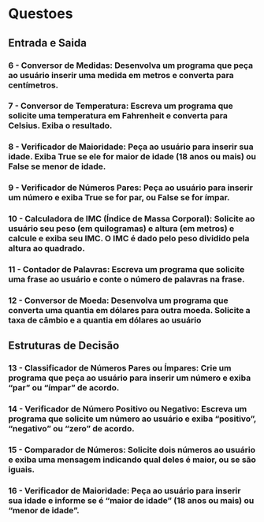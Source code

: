 # Questoes

## Entrada e Saida

### 6 - Conversor de Medidas: Desenvolva um programa que peça ao usuário inserir uma medida em metros e converta para centímetros.

### 7 - Conversor de Temperatura: Escreva um programa que solicite uma temperatura em Fahrenheit e converta para Celsius. Exiba o resultado.

### 8 - Verificador de Maioridade: Peça ao usuário para inserir sua idade. Exiba True se ele for maior de idade (18 anos ou mais) ou False se menor de idade.

### 9 - Verificador de Números Pares: Peça ao usuário para inserir um número e exiba True se for par, ou False se for ímpar.

### 10 - Calculadora de IMC (Índice de Massa Corporal): Solicite ao usuário seu peso (em quilogramas) e altura (em metros) e calcule e exiba seu IMC. O IMC é dado pelo peso dividido pela altura ao quadrado.

### 11 - Contador de Palavras: Escreva um programa que solicite uma frase ao usuário e conte o número de palavras na frase.

### 12 - Conversor de Moeda: Desenvolva um programa que converta uma quantia em dólares para outra moeda. Solicite a taxa de câmbio e a quantia em dólares ao usuário

## Estruturas de Decisão

### 13 - Classificador de Números Pares ou Ímpares: Crie um programa que peça ao usuário para inserir um número e exiba “par” ou “ímpar” de acordo.

### 14 - Verificador de Número Positivo ou Negativo: Escreva um programa que solicite um número ao usuário e exiba “positivo”, “negativo” ou “zero” de acordo.

### 15 - Comparador de Números: Solicite dois números ao usuário e exiba uma mensagem indicando qual deles é maior, ou se são iguais.

### 16 - Verificador de Maioridade: Peça ao usuário para inserir sua idade e informe se é “maior de idade” (18 anos ou mais) ou “menor de idade”.
